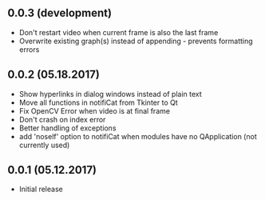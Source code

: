 ## 0.0.3 (development)
 * Don't restart video when current frame is also the last frame
 * Overwrite existing graph(s) instead of appending - prevents formatting errors

## 0.0.2 (05.18.2017)
 * Show hyperlinks in dialog windows instead of plain text
 * Move all functions in notifiCat from Tkinter to Qt
 * Fix OpenCV Error when video is at final frame
 * Don't crash on index error
 * Better handling of exceptions
 * add 'noself' option to notifiCat when modules have no QApplication (not currently used)

## 0.0.1 (05.12.2017)
 * Initial release
